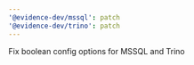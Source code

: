 ```yaml
---
'@evidence-dev/mssql': patch
'@evidence-dev/trino': patch
---
```


Fix boolean config options for MSSQL and Trino
